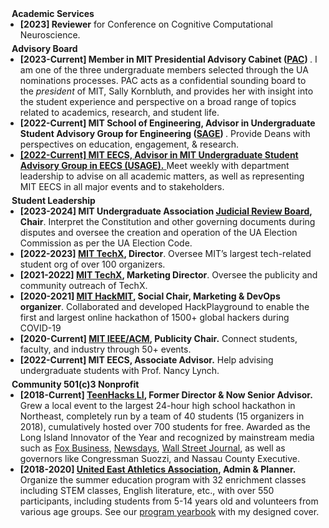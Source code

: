 <h4 style="margin:0 10px 0;">Academic Services</h4>

<ul style="margin:0 0 5px;">
  <li><strong>[2023] Reviewer</strong> for Conference on Cognitive Computational Neuroscience.</li>
</ul>

<h4 style="margin:0 10px 0;">Advisory Board</h4>

<ul style="margin:0 0 5px;">
    <li><strong>[2023-Current] Member in MIT Presidential Advisory Cabinet (<a href="http://ua.mit.edu/institutecomms">PAC</a>) </strong>. I am one of the three undergraduate members selected through the UA nominations processes. PAC acts as a confidential sounding board to the <i>president</i> of MIT, Sally Kornbluth, and provides her with insight into the student experience and perspective on a broad range of topics related to academics, research, and student life.</li>
  <li><strong>[2022-Current] MIT School of Engineering, Advisor in Undergraduate Student Advisory Group for Engineering (<a href="https://engineering.mit.edu/about/leadership/sage/">SAGE</a>) </strong> . Provide Deans with perspectives on education, engagement, & research.</li>
  <li><a href="https://www.eecs.mit.edu/"><autocolor><strong>[2022-Current] MIT EECS, Advisor in MIT Undergraduate Student Advisory Group in EECS (USAGE).</strong> </autocolor></a> Meet weekly with department leadership to advise on all academic matters, as well as representing MIT EECS in all major events and to stakeholders.</li>
  
</ul>

<h4 style="margin:0 10px 0;">Student Leadership</h4>

<ul style="margin:0 0 5px;">
<li><strong>[2023-2024] MIT Undergraduate Association <a href="http://ua.mit.edu/judicial-board">Judicial Review Board</a>, Chair</strong>. Interpret the Constitution and other governing documents during disputes and oversee the creation and operation of the UA Election Commission as per the UA Election Code. </li>
<li><strong>[2022-2023] <a href="https://techx.io/">MIT TechX</a>, Director</strong>. Oversee MIT’s largest tech-related student org of over 100 organizers. </li>
<li><strong>[2021-2022] <a href="https://techx.io/">MIT TechX</a>, Marketing Director</strong>. Oversee the publicity and community outreach of TechX. </li>
<li><strong>[2020-2021] <a href="https://techx.io/">MIT HackMIT</a>, Social Chair, Marketing & DevOps organizer</strong>. Collaborated and developed
HackPlayground to enable the first and largest online hackathon of 1500+ global hackers during COVID-19 </li>
<li><strong>[2020-Current] <a href="https://ieeeacm.mit.edu/">MIT IEEE/ACM</a>, Publicity Chair.</strong> Connect students, faculty, and industry through 50+ events.</li>
<li><strong>[2022-Current] MIT EECS, Associate Advisor.</strong> Help advising undergraduate students with Prof. Nancy Lynch.</li>
</ul>

<h4 style="margin:0 10px 0;">Community 501(c)3 Nonprofit</h4>
<ul style="margin:0 0 5px;">
<li><strong>[2018-Current] <a href="https://teenhacksli.com/">TeenHacks LI</a>, Former Director & Now Senior Advisor. </strong> Grew a local event to the largest 24-hour high school hackathon in Northeast, completely run by a team of 40 students (15 organizers in 2018), cumulatively hosted over 700 students for free. Awarded as the Long Island Innovator of the Year and recognized by mainstream media such as <a href="https://www.foxbusiness.com/technology/teens-ditch-classroom-for-hackathon-learning-to-hack-code-for-global-betterment-teenhacks-long-island-technology">Fox Business</a>, <a href="https://www.newsday.com/lifestyle/family/hackathon-teenhacks-nyit-1.37850420">Newsdays</a>, <a href="https://www.wsj.com/articles/teen-hackers-try-to-convince-parents-they-are-up-to-good-11569922200">Wall Street Journal</a>, as well as governors like Congressman Suozzi, and Nassau County Executive. </li>
<li><strong>[2018-2020] <a href="https://www.ueaa.org/fun-fun-saturday/">United East Athletics Association</a>, Admin & Planner.</strong> Organize the summer education program with 32 enrichment classes including STEM classes, English literature, etc., with over 550 participants, including students from 5-14 years old and volunteers from various age groups. See our <a href="https://www.ueaa.org/wp-content/uploads/2022/01/funfun-yearbook-2018.pdf">program yearbook</a> with my designed cover.</li>
</ul>

<!-- <h4 style="margin:0 10px 0;">Journal Reviewers</h4>

<ul style="margin:0 0 20px;">
  <li><a href="https://www.computer.org/csdl/journal/tp"><autocolor>IEEE Transactions on Pattern Analysis and Machine Intelligence (TPAMI)</autocolor></a></li>
  <li><a href="https://www.springer.com/journal/11263"><autocolor>International Journal of Computer Vision (IJCV)</autocolor></a></li>
</ul> -->

<br/>